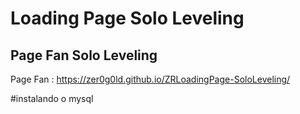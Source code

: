 # Loading Page Solo Leveling

## Page Fan Solo Leveling

Page Fan : https://zer0g0ld.github.io/ZRLoadingPage-SoloLeveling/

#instalando o mysql
#